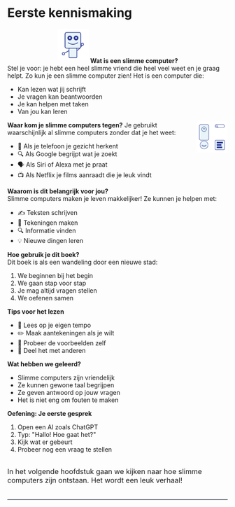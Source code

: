 # Eerste kennismaking

<div class="matrix-cell intro" style="text-align:center;">
  <img src="/static/images/friendly_robot.png" alt="Een vriendelijke robot die zwaait" width="72" style="margin-bottom:0.5em;"/>
  <strong>Wat is een slimme computer?</strong>
</div>

<div class="matrix-cell">
  Stel je voor: je hebt een heel slimme vriend die heel veel weet en je graag helpt. Zo kun je een slimme computer zien! Het is een computer die:
  <ul>
    <li>Kan lezen wat jij schrijft</li>
    <li>Je vragen kan beantwoorden</li>
    <li>Je kan helpen met taken</li>
    <li>Van jou kan leren</li>
  </ul>
</div>

<div class="matrix-cell info">
  <strong>Waar kom je slimme computers tegen?</strong>
  <img src="/static/images/daily_examples.png" alt="Voorbeelden van slimme computers in het dagelijks leven" width="72" style="float:right;margin-left:1em;"/>
  Je gebruikt waarschijnlijk al slimme computers zonder dat je het weet:
  <ul>
    <li>📱 Als je telefoon je gezicht herkent</li>
    <li>🔍 Als Google begrijpt wat je zoekt</li>
    <li>🗣️ Als Siri of Alexa met je praat</li>
    <li>📺 Als Netflix je films aanraadt die je leuk vindt</li>
  </ul>
</div>

<div class="matrix-cell">
  <strong>Waarom is dit belangrijk voor jou?</strong><br>
  Slimme computers maken je leven makkelijker! Ze kunnen je helpen met:
  <ul>
    <li>✍️ Teksten schrijven</li>
    <li>🎨 Tekeningen maken</li>
    <li>🔍 Informatie vinden</li>
    <li>💡 Nieuwe dingen leren</li>
  </ul>
</div>

<div class="matrix-cell gebruik">
  <strong>Hoe gebruik je dit boek?</strong><br>
  Dit boek is als een wandeling door een nieuwe stad:
  <ol>
    <li>We beginnen bij het begin</li>
    <li>We gaan stap voor stap</li>
    <li>Je mag altijd vragen stellen</li>
    <li>We oefenen samen</li>
  </ol>
  <strong>Tips voor het lezen</strong>
  <ul>
    <li>📖 Lees op je eigen tempo</li>
    <li>✏️ Maak aantekeningen als je wilt</li>
    <li>🤔 Probeer de voorbeelden zelf</li>
    <li>💬 Deel het met anderen</li>
  </ul>
</div>

<div class="matrix-cell">
  <strong>Wat hebben we geleerd?</strong>
  <ul>
    <li>Slimme computers zijn vriendelijk</li>
    <li>Ze kunnen gewone taal begrijpen</li>
    <li>Ze geven antwoord op jouw vragen</li>
    <li>Het is niet eng om fouten te maken</li>
  </ul>
</div>

<div class="matrix-cell info">
  <strong>Oefening: Je eerste gesprek</strong>
  <ol>
    <li>Open een AI zoals ChatGPT</li>
    <li>Typ: "Hallo! Hoe gaat het?"</li>
    <li>Kijk wat er gebeurt</li>
    <li>Probeer nog een vraag te stellen</li>
  </ol>
</div>

<div style="margin-top:2em; margin-bottom:2em; font-size:1.15em;">
  In het volgende hoofdstuk gaan we kijken naar hoe slimme computers zijn ontstaan. Het wordt een leuk verhaal!
</div>
<hr style="border:0; border-top:2px solid #eaf0fb; margin:2em 0 2em 0;"> 